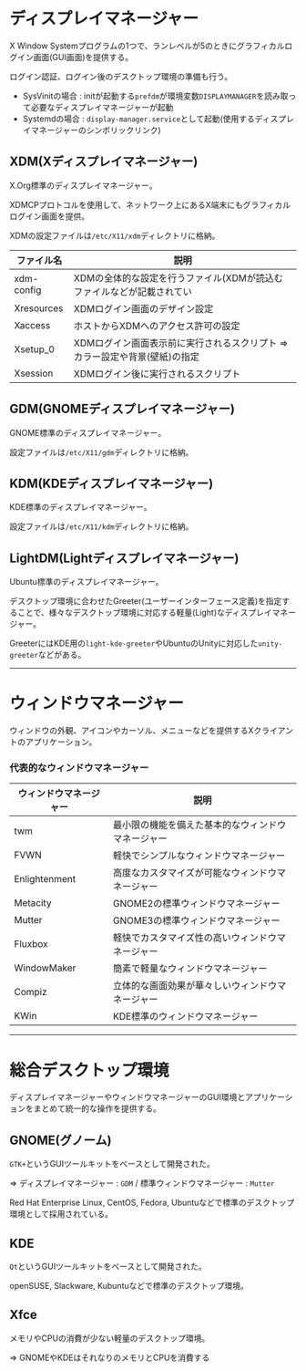 # ディスプレイマネージャー

X Window Systemプログラムの1つで、ランレベルが5のときにグラフィカルログイン画面(GUI画面)を提供する。

ログイン認証、ログイン後のデスクトップ環境の準備も行う。

- SysVinitの場合 : initが起動する`prefdm`が環境変数`DISPLAYMANAGER`を読み取って必要なディスプレイマネージャーが起動
- Systemdの場合 : `display-manager.service`として起動(使用するディスプレイマネージャーのシンボリックリンク)

## XDM(Xディスプレイマネージャー)

X.Org標準のディスプレイマネージャー。

XDMCPプロトコルを使用して、ネットワーク上にあるX端末にもグラフィカルログイン画面を提供。

XDMの設定ファイルは`/etc/X11/xdm`ディレクトリに格納。

| ファイル名 | 説明                                                                        |
|------------|-----------------------------------------------------------------------------|
| xdm-config | XDMの全体的な設定を行うファイル(XDMが読込むファイルなどが記載されてい       |
| Xresources | XDMログイン画面のデザイン設定                                               |
| Xaccess    | ホストからXDMへのアクセス許可の設定                                         |
| Xsetup_0   | XDMログイン画面表示前に実行されるスクリプト => カラー設定や背景(壁紙)の指定 |
| Xsession   | XDMログイン後に実行されるスクリプト                                         |

## GDM(GNOMEディスプレイマネージャー)

GNOME標準のディスプレイマネージャー。

設定ファイルは`/etc/X11/gdm`ディレクトリに格納。

## KDM(KDEディスプレイマネージャー)

KDE標準のディスプレイマネージャー。

設定ファイルは`/etc/X11/kdm`ディレクトリに格納。

## LightDM(Lightディスプレイマネージャー)

Ubuntu標準のディスプレイマネージャー。

デスクトップ環境に合わせたGreeter(ユーザーインターフェース定義)を指定することで、様々なデスクトップ環境に対応する軽量(Light)なディスプレイマネージャー。

GreeterにはKDE用の`light-kde-greeter`やUbuntuのUnityに対応した`unity-greeter`などがある。

---

# ウィンドウマネージャー

ウィンドウの外観、アイコンやカーソル、メニューなどを提供するXクライアントのアプリケーション。

### 代表的なウィンドウマネージャー

| ウィンドウマネージャー | 説明                                               |
|------------------------|----------------------------------------------------|
| twm                    | 最小限の機能を備えた基本的なウィンドウマネージャー |
| FVWN                   | 軽快でシンプルなウィンドウマネージャー             |
| Enlightenment          | 高度なカスタマイズが可能なウィンドウマネージャー   |
| Metacity               | GNOME2の標準ウィンドウマネージャー                 |
| Mutter                 | GNOME3の標準ウィンドウマネージャー                 |
| Fluxbox                | 軽快でカスタマイズ性の高いウィンドウマネージャー   |
| WindowMaker            | 簡素で軽量なウィンドウマネージャー                 |
| Compiz                 | 立体的な画面効果が華々しいウィンドウマネージャー   |
| KWin                   | KDE標準のウィンドウマネージャー                    |

---

# 総合デスクトップ環境

ディスプレイマネージャーやウィンドウマネージャーのGUI環境とアプリケーションをまとめて統一的な操作を提供する。

## GNOME(グノーム)

`GTK+`というGUIツールキットをベースとして開発された。

=> ディスプレイマネージャー : `GDM` / 標準ウィンドウマネージャー : `Mutter`

Red Hat Enterprise Linux, CentOS, Fedora, Ubuntuなどで標準のデスクトップ環境として採用されている。

## KDE

`Qt`というGUIツールキットをベースとして開発された。

openSUSE, Slackware, Kubuntuなどで標準のデスクトップ環境。

## Xfce

メモリやCPUの消費が少ない軽量のデスクトップ環境。

=> GNOMEやKDEはそれなりのメモリとCPUを消費する

